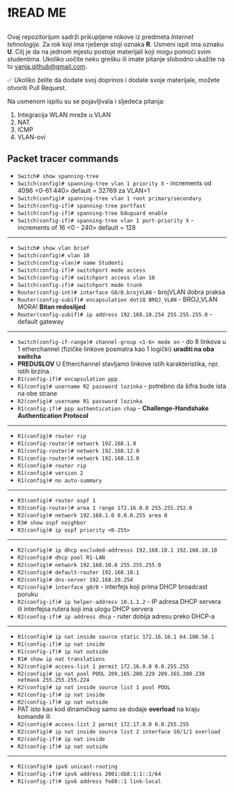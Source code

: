 # ❗READ ME
Ovaj repozitorijum sadrži prikupljene rokove iz predmeta _Internet tehnologije_.
Za rok koji ima rješenje stoji oznaka __R__.
Usmeni ispit ima oznaku __U__.
Cilj je da na jednom mjestu postoje materijali koji mogu pomoći svim studentima.
Ukoliko uočite neku grešku ili imate pitanje slobodno ukažite na to <vanja.github@gmail.com>.
<p>✅ Ukoliko želite da dodate svoj doprinos i dodate svoje materijale, možete otvoriti Pull Request.</p>


Na usmenom ispitu su se pojavljivala i sljedeća pitanja:
1. Integracija WLAN mreže u VLAN
2. NAT
3. ICMP
4. VLAN-ovi


## Packet tracer commands

- `Switch# show spanning-tree`
- `Switch(config)# spanning-tree vlan 1 priority X` - increments od 4096 <0-61 440>   default = 32769 za VLAN=1
- `Switch(config)# spanning-tree vlan 1 root primary/secondary`
- `Switch(config-if)# spanning-tree portfast`
- `Switch(config-if)# spanning-tree bduguard enable`
- `Switch(config-if)# spanning-tree vlan 1 port-priority X` - increments of 16 <0 - 240>  default = 128

---

- `Switch# show vlan brief`
- `Switch(config)# vlan 10`
- `Switch(config-vlan)# name Studenti`
- `Switch(config-if)# switchport mode access`
- `Switch(config-if)# switchport access vlan 10 `
- `Switch(config-if)# switchport mode trunk`
- `Router(config-int)# interface G0/0.brojVLAN` - brojVLAN dobra praksa
- `Router(config-subif)# encapsulation dot1Q BROJ_VLAN` - BROJ_VLAN MORA!  **Bitan redoslijed**
- `Router(config-subif)# ip address 192.168.10.254 255.255.255.0` - default gateway

---

- `Switch(config-if-range)# channel-group <1-6> mode on` - do 8 linkova u 1 etherchannel (fizičke linkove posmatra kao 1 logički) **uraditi na oba switcha**
- **PREDUSLOV** U Etherchannel stavljamo linkove istih karakteristika, npr. istih brzina.
- `R1(config-if)# encapsulation ppp`
- `R1(config)# username R2 password lozinka` - potrebno da šifra bude ista na obe strane  
- `R2(config)# username R1 password lozinka`
- `R1(config-if)# ppp authentication chap` - **Challenge-Handshake Authentication Protocol**

---

- `R1(config)# router rip`
- `R1(config-router)# network 192.168.1.0`
- `R1(config-router)# network 192.168.12.0`
- `R1(config-router)# network 192.168.13.0`
- `R1(config)# router rip`
- `R1(config)# version 2`
- `R1(config)# no auto-summary`

---

- `R3(config)# router ospf 1`
- `R3(config-router)# area 1 range 172.16.0.0 255.255.252.0`
- `R3(config)# network 192.168.1.0 0.0.0.255 area 0`
- `R3# show ospf neighbor`
- `R3(config)# ip ospf priority <0-255>`

---

- `R2(config)# ip dhcp excluded-addresss 192.168.10.1 192.168.10.10`
- `R2(config)# dhcp pool R1-LAN`
- `R2(config)# network 192.168.10.0 255.255.255.0`
- `R2(config)# default-router 192.168.10.1`
- `R2(config)# dns-server 192.168.20.254`
- `R2(config)# interface g0/0` - interfejs koji prima DHCP broadcast poruku
- `R2(config-if)# ip helper-address 10.1.1.2` - IP adresa DHCP servera ili interfejsa rutera koji ima ulogu DHCP servera
- `R2(config-if)# ip address dhcp` - ruter dobija adresu preko DHCP-a

---

- `R1(config)# ip nat inside source static 172.16.16.1 64.100.50.1`
- `R1(config-if)# ip nat inside`
- `R1(config-if)# ip nat outside`
- `R1# show ip nat translations`
- `R2(config)# access-list 1 permit 172.16.0.0 0.0.255.255`
- `R2(config)# ip nat pool POOL 209.165.200.229 209.165.200.230 netmask 255.255.255.224`
- `R2(config)# ip nat inside source list 1 pool POOL`
- `R2(config-if)# ip nat inside`
- `R2(config-if)# ip nat outside`
- PAT isto kao kod dinamičkog samo se dodaje __overload__ na kraju komande ili
- `R2(config)# access-list 2 permit 172.17.0.0 0.0.255.255`
- `R2(config)# ip nat inside source list 2 interface S0/1/1 overload`
- `R2(config-if)# ip nat inside`
- `R2(config-if)# ip nat outside`

---

- `R1(config)# ipv6 unicast-routing`
- `R1(config-if)# ipv6 address 2001:db8:1:1::1/64`
- `R1(config-if)# ipv6 address fe80::1 link-local`
